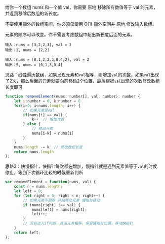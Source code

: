 给你一个数组 nums 和一个值 val，你需要 原地 移除所有数值等于 val 的元素，并返回移除后数组的新长度。

不要使用额外的数组空间，你必须仅使用 O(1) 额外空间并 原地 修改输入数组。

元素的顺序可以改变。你不需要考虑数组中超出新长度后面的元素。

```
输入：nums = [3,2,2,3], val = 3
输出：2, nums = [2,2]

输入：nums = [0,1,2,2,3,0,4,2], val = 2
输出：5, nums = [0,1,3,0,4]
```

思路：线性遍历数组，如果发现元素和`val`相等，则增加`val`的次数，如果`val`出现了2次，那么后面的元素就要向前移动2个位置，最后根据`val`出现的次数修改数组长度即可

```js
function removeElement(nums: number[], val: number): number {
    let i:number = 0, k:number = 0
    for(i=0; i<nums.length; i++) {
        // 如果元素是val
        if(nums[i] == val) {
            k++  // 增加次数
        } else {
            // 移动元素
            nums[i-k] = nums[i]
        }
    }
    nums.length -= k  // 修改数组长度
    return nums.length
};
```

思路2：快慢指针，快指针每次都在增加，慢指针就是遇到元素值等于`val`的时候停止，等到下次循环比较的时候重新判断

```js
var removeElement = function(nums, val) {
    const n = nums.length;
    let left = 0;
    for (let right = 0; right < n; right++) {
        // 如果元素不相等 开始移动元素 慢指针移动
        if (nums[right] !== val) {
            nums[left] = nums[right];
            left++;
        }
        // 没有进入if判断，表示元素相等，保留慢指针位置，移动快指针
    }
    return left;
};
```

